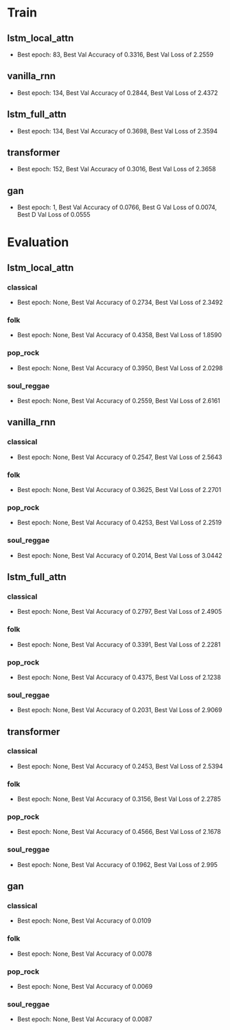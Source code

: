 # Train

## lstm_local_attn
- Best epoch: 83, Best Val Accuracy of 0.3316, Best Val Loss of 2.2559

## vanilla_rnn
- Best epoch: 134, Best Val Accuracy of 0.2844, Best Val Loss of 2.4372

## lstm_full_attn
- Best epoch: 134, Best Val Accuracy of 0.3698, Best Val Loss of 2.3594

## transformer
- Best epoch: 152, Best Val Accuracy of 0.3016, Best Val Loss of 2.3658

## gan
- Best epoch: 1, Best Val Accuracy of 0.0766, Best G Val Loss of 0.0074, Best D Val Loss of 0.0555


# Evaluation

## lstm_local_attn

### classical
- Best epoch: None, Best Val Accuracy of 0.2734, Best Val Loss of 2.3492


### folk
- Best epoch: None, Best Val Accuracy of 0.4358, Best Val Loss of 1.8590


### pop_rock
- Best epoch: None, Best Val Accuracy of 0.3950, Best Val Loss of 2.0298


### soul_reggae
- Best epoch: None, Best Val Accuracy of 0.2559, Best Val Loss of 2.6161


## vanilla_rnn

### classical
- Best epoch: None, Best Val Accuracy of 0.2547, Best Val Loss of 2.5643


### folk
- Best epoch: None, Best Val Accuracy of 0.3625, Best Val Loss of 2.2701


### pop_rock
- Best epoch: None, Best Val Accuracy of 0.4253, Best Val Loss of 2.2519


### soul_reggae
- Best epoch: None, Best Val Accuracy of 0.2014, Best Val Loss of 3.0442


## lstm_full_attn

### classical
- Best epoch: None, Best Val Accuracy of 0.2797, Best Val Loss of 2.4905


### folk
- Best epoch: None, Best Val Accuracy of 0.3391, Best Val Loss of 2.2281


### pop_rock
- Best epoch: None, Best Val Accuracy of 0.4375, Best Val Loss of 2.1238


### soul_reggae
- Best epoch: None, Best Val Accuracy of 0.2031, Best Val Loss of 2.9069


## transformer

### classical
- Best epoch: None, Best Val Accuracy of 0.2453, Best Val Loss of 2.5394


### folk
- Best epoch: None, Best Val Accuracy of 0.3156, Best Val Loss of 2.2785


### pop_rock
- Best epoch: None, Best Val Accuracy of 0.4566, Best Val Loss of 2.1678


### soul_reggae
- Best epoch: None, Best Val Accuracy of 0.1962, Best Val Loss of 2.995


## gan

### classical
- Best epoch: None, Best Val Accuracy of 0.0109


### folk
- Best epoch: None, Best Val Accuracy of 0.0078


### pop_rock
- Best epoch: None, Best Val Accuracy of 0.0069


### soul_reggae
- Best epoch: None, Best Val Accuracy of 0.0087

